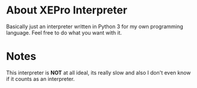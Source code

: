 # About XEPro Interpreter
Basically just an interpreter written in Python 3 for my own programming language. Feel free to do what you want with it.

# Notes
This interpreter is **NOT** at all ideal, its really slow and also I don't even know if it counts as an interpreter.
